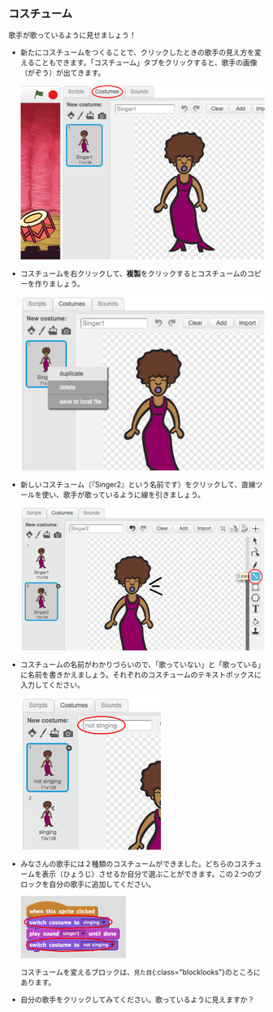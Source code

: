 ## コスチューム

歌手が歌っているように見せましょう！

+ 新たにコスチュームをつくることで、クリックしたときの歌手の見え方を変えることもできます。「コスチューム」タブをクリックすると、歌手の画像（がぞう）が出てきます。
    
    ![screenshot](images/band-singer-costume.png)

+ コスチュームを右クリックして、**複製**をクリックするとコスチュームのコピーを作りましょう。
    
    ![screenshot](images/band-singer-duplicate.png)

+ 新しいコスチューム（『Singer2』という名前です）をクリックして、直線ツールを使い、歌手が歌っているように線を引きましょう。
    
    ![screenshot](images/band-singer-click.png)

+ コスチュームの名前がわかりづらいので、「歌っていない」と「歌っている」に名前を書きかえましょう。それぞれのコスチュームのテキストボックスに入力してください。
    
    ![screenshot](images/band-singer-name.png)

+ みなさんの歌手には２種類のコスチュームができました。どちらのコスチュームを表示（ひょうじ）させるか自分で選ぶことができます。この２つのブロックを自分の歌手に追加してください。
    
    ![screenshot](images/band-looks.png)
    
    コスチュームを変えるブロックは、`見た目`{:class="blocklooks"}のところにあります。

+ 自分の歌手をクリックしてみてください。歌っているように見えますか？